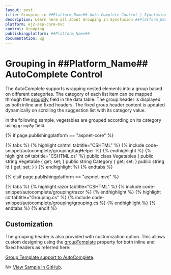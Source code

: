 ```yaml
---
layout: post
title: Grouping in ##Platform_Name## Auto Complete Control | Syncfusion
description: Learn here all about Grouping in Syncfusion ##Platform_Name## Auto Complete control of Syncfusion Essential JS 2 and more.
platform: ej2-asp-core-mvc
control: Grouping
publishingplatform: ##Platform_Name##
documentation: ug
---
```



# Grouping in ##Platform_Name## AutoComplete Control

The AutoComplete supports wrapping nested elements into a group based on different categories. The category of each list item can be mapped through the [groupBy](https://help.syncfusion.com/cr/aspnetcore-js2/Syncfusion.EJ2.DropDowns.AutoCompleteFieldSettings.html#Syncfusion_EJ2_DropDowns_AutoCompleteFieldSettings_GroupBy) field in the data table. The group header is displayed as both inline and fixed headers. The fixed group header content is updated dynamically on scrolling the suggestion list with its category value.

In the following sample, vegetables are grouped according on its category using `groupBy` field.

{% if page.publishingplatform == "aspnet-core" %}

{% tabs %}
{% highlight cshtml tabtitle="CSHTML" %}
{% include code-snippet/autocomplete/grouping/tagHelper %}
{% endhighlight %}
{% highlight c# tabtitle="CSHTML.cs" %}
public class Vegetables
{
    public string Vegetable { get; set; }
    public string Category { get; set; }
    public string Id { get; set; }
}
{% endhighlight %}
{% endtabs %}

{% elsif page.publishingplatform == "aspnet-mvc" %}

{% tabs %}
{% highlight razor tabtitle="CSHTML" %}
{% include code-snippet/autocomplete/grouping/razor %}
{% endhighlight %}
{% highlight c# tabtitle="Grouping.cs" %}
{% include code-snippet/autocomplete/grouping/grouping.cs %}
{% endhighlight %}
{% endtabs %}
{% endif %}



## Customization

The grouping header is also provided with customization option. This allows custom designing using the [groupTemplate](https://help.syncfusion.com/cr/aspnetcore-js2/Syncfusion.EJ2.DropDowns.AutoCompleteBuilder.html#Syncfusion_EJ2_DropDowns_AutoCompleteBuilder_GroupTemplate_System_String_) property for both inline and fixed headers as referred here:

[Group Template support to AutoComplete](./templates).

N> [View Sample in GitHub](https://github.com/SyncfusionExamples/ASP-NET-Core-UG-Examples/tree/main/AutoComplete/GroupingandFilreringSample).
